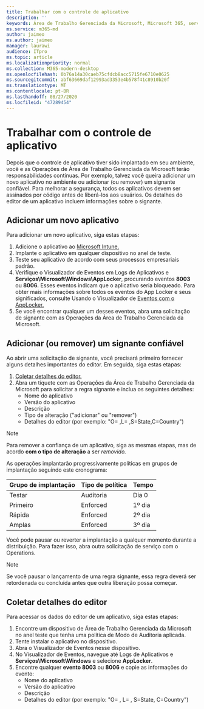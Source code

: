 ```yaml
---
title: Trabalhar com o controle de aplicativo
description: ''
keywords: Área de Trabalho Gerenciada da Microsoft, Microsoft 365, serviço, documentação
ms.service: m365-md
author: jaimeo
ms.author: jaimeo
manager: laurawi
audience: ITpro
ms.topic: article
ms.localizationpriority: normal
ms.collection: M365-modern-desktop
ms.openlocfilehash: 0b76a14a30caeb75cfdcb8acc5715fe6710e0625
ms.sourcegitcommit: abf63669daf12993ad3353e4b578f41c8910b20f
ms.translationtype: MT
ms.contentlocale: pt-BR
ms.lasthandoff: 08/27/2020
ms.locfileid: "47289454"
---
```

# <a name="work-with-app-control"></a>Trabalhar com o controle de aplicativo

Depois que o controle de aplicativo tiver sido implantado em seu ambiente, você e as Operações de Área de Trabalho Gerenciada da Microsoft terão responsabilidades contínuas. Por exemplo, talvez você queira adicionar um novo aplicativo no ambiente ou adicionar (ou remover) um signante confiável. Para melhorar a segurança, todos os aplicativos devem ser assinados por código antes de liberá-los aos usuários. Os detalhes do editor de um aplicativo incluem informações sobre o signante.


## <a name="add-a-new-app"></a>Adicionar um novo aplicativo

Para adicionar um novo aplicativo, siga estas etapas:

1. Adicione o aplicativo ao [Microsoft Intune.](https://docs.microsoft.com/mem/intune/apps/apps-win32-app-management)
2. Implante o aplicativo em qualquer dispositivo no anel de teste. 
3. Teste seu aplicativo de acordo com seus processos empresariais padrão. 
4. Verifique o Visualizador de Eventos em Logs de Aplicativos e **Serviços\Microsoft\Windows\AppLocker**, procurando eventos **8003** ou **8006.** Esses eventos indicam que o aplicativo seria bloqueado. Para obter mais informações sobre todos os eventos do App Locker e seus significados, consulte Usando o Visualizador de [Eventos com o AppLocker.](https://docs.microsoft.com/windows/security/threat-protection/windows-defender-application-control/applocker/using-event-viewer-with-applocker)
5. Se você encontrar qualquer um desses eventos, abra uma solicitação de signante com as Operações da Área de Trabalho Gerenciada da Microsoft.

## <a name="add-or-remove-a-trusted-signer"></a>Adicionar (ou remover) um signante confiável

Ao abrir uma solicitação de signante, você precisará primeiro fornecer alguns detalhes importantes do editor. Em seguida, siga estas etapas:

1. [Coletar detalhes do editor.](#gather-publisher-details)
2. Abra um tíquete com as Operações da Área de Trabalho Gerenciada da Microsoft para solicitar a regra signante e inclua os seguintes detalhes:  
    - Nome do aplicativo 
    - Versão do aplicativo 
    - Descrição 
    - Tipo de alteração ("adicionar" ou "remover")  
    - Detalhes do editor (por exemplo: "O= <publisher name> ,L= <location> ,S=State,C=Country") 

> [!NOTE]
> Para remover a confiança de um aplicativo, siga as mesmas etapas, mas de acordo **com o tipo de alteração** a ser *removido.*

As operações implantarão progressivamente políticas em grupos de implantação seguindo este cronograma:


|Grupo de implantação  |Tipo de política  |Tempo  |
|---------|---------|---------|
|Testar     |  Auditoria       |  Dia 0       |
|Primeiro     | Enforced        | 1º dia        |
|Rápida     | Enforced        |  2º dia       |
|Amplas     | Enforced        |  3º dia       |


Você pode pausar ou reverter a implantação a qualquer momento durante a distribuição. Para fazer isso, abra outra solicitação de serviço com o Operations.

> [!NOTE]
> Se você pausar o lançamento de uma regra signante, essa regra deverá ser retordenada ou concluída antes que outra liberação possa começar.

## <a name="gather-publisher-details"></a>Coletar detalhes do editor

Para acessar os dados do editor de um aplicativo, siga estas etapas:

1. Encontre um dispositivo de Área de Trabalho Gerenciada da Microsoft no anel teste que tenha uma política de Modo de Auditoria aplicada. 
2. Tente instalar o aplicativo no dispositivo.
3. Abra o Visualizador de Eventos nesse dispositivo. 
4. No Visualizador de Eventos, navegue até Logs de Aplicativos e **Serviços\Microsoft\Windows** e selecione **AppLocker**. 
5. Encontre qualquer **evento 8003** ou **8006** e copie as informações do evento: 
    - Nome do aplicativo 
    - Versão do aplicativo 
    - Descrição 
    - Detalhes do editor (por exemplo: "O= <publisher name> , L= <location> , S=State, C=Country") 
